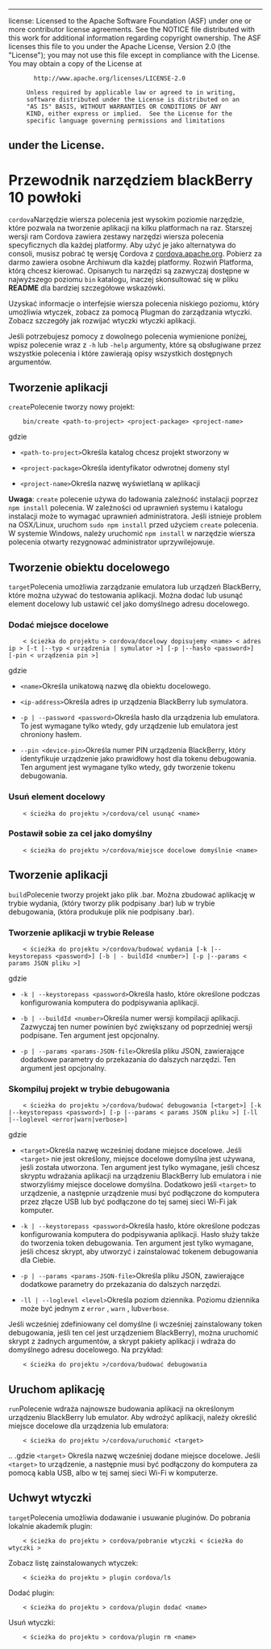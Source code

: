 * * *

license: Licensed to the Apache Software Foundation (ASF) under one or more contributor license agreements. See the NOTICE file distributed with this work for additional information regarding copyright ownership. The ASF licenses this file to you under the Apache License, Version 2.0 (the "License"); you may not use this file except in compliance with the License. You may obtain a copy of the License at

           http://www.apache.org/licenses/LICENSE-2.0
    
         Unless required by applicable law or agreed to in writing,
         software distributed under the License is distributed on an
         "AS IS" BASIS, WITHOUT WARRANTIES OR CONDITIONS OF ANY
         KIND, either express or implied.  See the License for the
         specific language governing permissions and limitations
    

## under the License.

# Przewodnik narzędziem blackBerry 10 powłoki

`cordova`Narzędzie wiersza polecenia jest wysokim poziomie narzędzie, które pozwala na tworzenie aplikacji na kilku platformach na raz. Starszej wersji ram Cordova zawiera zestawy narzędzi wiersza polecenia specyficznych dla każdej platformy. Aby użyć je jako alternatywa do consoli, musisz pobrać tę wersję Cordova z [cordova.apache.org][1]. Pobierz za darmo zawiera osobne Archiwum dla każdej platformy. Rozwiń Platforma, którą chcesz kierować. Opisanych tu narzędzi są zazwyczaj dostępne w najwyższego poziomu `bin` katalogu, inaczej skonsultować się w pliku **README** dla bardziej szczegółowe wskazówki.

 [1]: http://cordova.apache.org

Uzyskać informacje o interfejsie wiersza polecenia niskiego poziomu, który umożliwia wtyczek, zobacz za pomocą Plugman do zarządzania wtyczki. Zobacz szczegóły jak rozwijać wtyczki wtyczki aplikacji.

Jeśli potrzebujesz pomocy z dowolnego polecenia wymienione poniżej, wpisz polecenie wraz z `-h` lub `-help` argumenty, które są obsługiwane przez wszystkie polecenia i które zawierają opisy wszystkich dostępnych argumentów.

## Tworzenie aplikacji

`create`Polecenie tworzy nowy projekt:

        bin/create <path-to-project> <project-package> <project-name>
    

gdzie

*   `<path-to-project>`Określa katalog chcesz projekt stworzony w

*   `<project-package>`Określa identyfikator odwrotnej domeny styl

*   `<project-name>`Określa nazwę wyświetlaną w aplikacji

**Uwaga**: `create` polecenie używa do ładowania zależność instalacji poprzez `npm install` polecenia. W zależności od uprawnień systemu i katalogu instalacji może to wymagać uprawnień administratora. Jeśli istnieje problem na OSX/Linux, uruchom `sudo npm install` przed użyciem `create` polecenia. W systemie Windows, należy uruchomić `npm install` w narzędzie wiersza polecenia otwarty rezygnować administrator uprzywilejowuje.

## Tworzenie obiektu docelowego

`target`Polecenia umożliwia zarządzanie emulatora lub urządzeń BlackBerry, które można używać do testowania aplikacji. Można dodać lub usunąć element docelowy lub ustawić cel jako domyślnego adresu docelowego.

### Dodać miejsce docelowe

        < ścieżka do projektu > cordova/docelowy dopisujemy <name> < adres ip > [-t |--typ < urządzenia | symulator >] [-p |--hasło <password>] [-pin < urządzenia pin >]
    

gdzie

*   `<name>`Określa unikatową nazwę dla obiektu docelowego.

*   `<ip-address>`Określa adres ip urządzenia BlackBerry lub symulatora.

*   `-p | --password <password>`Określa hasło dla urządzenia lub emulatora. To jest wymagane tylko wtedy, gdy urządzenie lub emulatora jest chroniony hasłem.

*   `--pin <device-pin>`Określa numer PIN urządzenia BlackBerry, który identyfikuje urządzenie jako prawidłowy host dla tokenu debugowania. Ten argument jest wymagane tylko wtedy, gdy tworzenie tokenu debugowania.

### Usuń element docelowy

        < ścieżka do projektu >/cordova/cel usunąć <name>
    

### Postawił sobie za cel jako domyślny

        < ścieżka do projektu >/cordova/miejsce docelowe domyślnie <name>
    

## Tworzenie aplikacji

`build`Polecenie tworzy projekt jako plik .bar. Można zbudować aplikację w trybie wydania, (który tworzy plik podpisany .bar) lub w trybie debugowania, (która produkuje plik nie podpisany .bar).

### Tworzenie aplikacji w trybie Release

        < ścieżka do projektu >/cordova/budować wydania [-k |--keystorepass <password>] [-b | - buildId <number>] [-p |--params < params JSON pliku >]
    

gdzie

*   `-k | --keystorepass <password>`Określa hasło, które określone podczas konfigurowania komputera do podpisywania aplikacji.

*   `-b | --buildId <number>`Określa numer wersji kompilacji aplikacji. Zazwyczaj ten numer powinien być zwiększany od poprzedniej wersji podpisane. Ten argument jest opcjonalny.

*   `-p | --params <params-JSON-file>`Określa pliku JSON, zawierające dodatkowe parametry do przekazania do dalszych narzędzi. Ten argument jest opcjonalny.

### Skompiluj projekt w trybie debugowania

        < ścieżka do projektu >/cordova/budować debugowania [<target>] [-k |--keystorepass <password>] [-p |--params < params JSON pliku >] [-ll |--loglevel <error|warn|verbose>]
    

gdzie

*   `<target>`Określa nazwę wcześniej dodane miejsce docelowe. Jeśli `<target>` nie jest określony, miejsce docelowe domyślna jest używana, jeśli została utworzona. Ten argument jest tylko wymagane, jeśli chcesz skryptu wdrażania aplikacji na urządzeniu BlackBerry lub emulatora i nie stworzyliśmy miejsce docelowe domyślna. Dodatkowo jeśli `<target>` to urządzenie, a następnie urządzenie musi być podłączone do komputera przez złącze USB lub być podłączone do tej samej sieci Wi-Fi jak komputer.

*   `-k | --keystorepass <password>`Określa hasło, które określone podczas konfigurowania komputera do podpisywania aplikacji. Hasło służy także do tworzenia token debugowania. Ten argument jest tylko wymagane, jeśli chcesz skrypt, aby utworzyć i zainstalować tokenem debugowania dla Ciebie.

*   `-p | --params <params-JSON-file>`Określa pliku JSON, zawierające dodatkowe parametry do przekazania do dalszych narzędzi.

*   `-ll | --loglevel <level>`Określa poziom dziennika. Poziomu dziennika może być jednym z `error` , `warn` , lub`verbose`.

Jeśli wcześniej zdefiniowany cel domyślne (i wcześniej zainstalowany token debugowania, jeśli ten cel jest urządzeniem BlackBerry), można uruchomić skrypt z żadnych argumentów, a skrypt pakiety aplikacji i wdraża do domyślnego adresu docelowego. Na przykład:

        < ścieżka do projektu >/cordova/budować debugowania
    

## Uruchom aplikację

`run`Polecenie wdraża najnowsze budowania aplikacji na określonym urządzeniu BlackBerry lub emulator. Aby wdrożyć aplikacji, należy określić miejsce docelowe dla urządzenia lub emulatora:

        < ścieżka do projektu >/cordova/uruchomić <target>
    

.. .gdzie `<target>` Określa nazwę wcześniej dodane miejsce docelowe. Jeśli `<target>` to urządzenie, a następnie musi być podłączony do komputera za pomocą kabla USB, albo w tej samej sieci Wi-Fi w komputerze.

## Uchwyt wtyczki

`target`Polecenia umożliwia dodawanie i usuwanie pluginów. Do pobrania lokalnie akademik plugin:

        < ścieżka do projektu > cordova/pobranie wtyczki < ścieżka do wtyczki >
    

Zobacz listę zainstalowanych wtyczek:

        < ścieżka do projektu > plugin cordova/ls
    

Dodać plugin:

        < ścieżka do projektu > cordova/plugin dodać <name>
    

Usuń wtyczki:

        < ścieżka do projektu > cordova/plugin rm <name>